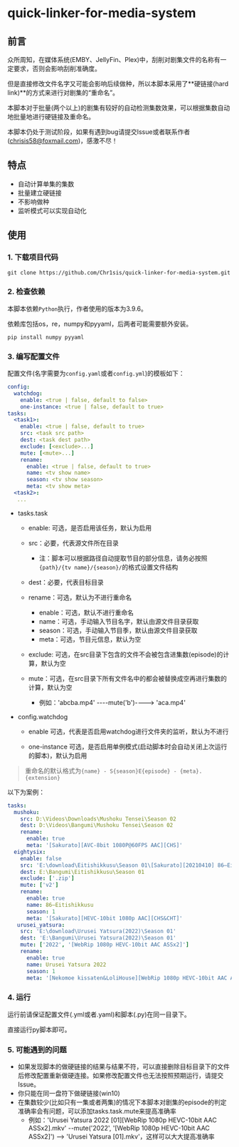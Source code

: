 # quick-linker-for-media-system
## 前言

众所周知，在媒体系统(EMBY、JellyFin、Plex)中，刮削对剧集文件的名称有一定要求，否则会影响刮削准确度。

但是直接修改文件名字又可能会影响后续做种，所以本脚本采用了**硬链接(hard link)**的方式来进行对剧集的“重命名”。

本脚本对于批量(两个以上)的剧集有较好的自动检测集数效果，可以根据集数自动地批量地进行硬链接及重命名。

本脚本仍处于测试阶段，如果有遇到bug请提交Issue或者联系作者(chrisis58@foxmail.com)，感激不尽！

## 特点

- 自动计算单集的集数
- 批量建立硬链接
- 不影响做种
- 监听模式可以实现自动化

## 使用

### 1. 下载项目代码

```shell
git clone https://github.com/Chr1sis/quick-linker-for-media-system.git
```

### 2. 检查依赖

本脚本依赖`Python`执行，作者使用的版本为3.9.6。

依赖库包括os，re，numpy和pyyaml，后两者可能需要额外安装。

```shell
pip install numpy pyyaml
```

### 3. 编写配置文件

配置文件(名字需要为`config.yaml`或者`config.yml`)的模板如下：

```yaml
config:
  watchdog:
    enable: <true | false, default to false>
    one-instance: <true | false, default to true>
tasks:
  <task1>:
    enable: <true | false, default to true>
    src: <task src path>
    dest: <task dest path>
    exclude: [<exclude>...]
    mute: [<mute>...]
    rename:
      enable: <true | false, default to true>
      name: <tv show name>
      season: <tv show season>
      meta: <tv show meta>
  <task2>:
   ...
```

- tasks.task
  - enable: 可选，是否启用该任务，默认为启用
  - src：必要，代表源文件所在目录
    - 注：脚本可以根据路径自动提取节目的部分信息，请务必按照`{path}/{tv name}/{season}/`的格式设置文件结构

  - dest：必要，代表目标目录
  - rename：可选，默认为不进行重命名
    - enable：可选，默认不进行重命名
    - name：可选，手动输入节目名字，默认由源文件目录获取
    - season：可选，手动输入节目季，默认由源文件目录获取
    - meta：可选，节目元信息，默认为空

  - exclude: 可选，在src目录下包含<exclude>的文件不会被包含进集数(episode)的计算，默认为空
  - mute：可选，在src目录下所有文件名中的<mute>都会被替换成空再进行集数的计算，默认为空
    - 例如：'abcba.mp4' ----mute('b')----> 'aca.mp4'

- config.watchdog
  - enable 可选，代表是否启用watchdog进行文件夹的监听，默认为不进行

  - one-instance 可选，是否启用单例模式(启动脚本时会自动关闭上次运行的脚本)，默认为启用


> 重命名的默认格式为`{name} - S{season}E{episode} - {meta}.{extension}`

以下为案例：

```yaml
tasks:
  mushoku:
    src: D:\Videos\Downloads\Mushoku Tensei\Season 02
    dest: D:\Videos\Bangumi\Mushoku Tensei\Season 02
    rename:
      enable: true
      meta: '[Sakurato][AVC-8bit 1080P@60FPS AAC][CHS]'
  eightysix:
    enable: false
    src: 'E:\download\Eitishikkusu\Season 01\[Sakurato][20210410] 86—Eitishikkusu— [01-23 Fin v2][TVRip][1080p][CHS&CHT]'
    dest: E:\Bangumi\Eitishikkusu\Season 01
    exclude: ['.zip']
    mute: ['v2']
    rename:
      enable: true
      name: 86—Eitishikkusu
      season: 1
      meta: '[Sakurato][HEVC-10bit 1080p AAC][CHS&CHT]'
   urusei_yatsura:
    src: 'E:\download\Urusei Yatsura(2022)\Season 01'
    dest: 'E:\Bangumi\Urusei Yatsura(2022)\Season 01'
    mute: ['2022', '[WebRip 1080p HEVC-10bit AAC ASSx2]']
    rename:
      enable: true
      name: Urusei Yatsura 2022
      season: 1
      meta: '[Nekomoe kissaten&LoliHouse][WebRip 1080p HEVC-10bit AAC ASSx2]'
```

### 4. 运行

运行前请保证配置文件(.yml或者.yaml)和脚本(.py)在同一目录下。

直接运行py脚本即可。

### 5. 可能遇到的问题

- 如果发现脚本的做硬链接的结果与结果不符，可以直接删除目标目录下的文件后修改配置重新做硬连接。如果修改配置文件也无法按照预期运行，请提交Issue。
- 你只能在同一盘符下做硬链接(win10)
- 在集数较少(比如只有一集或者两集)的情况下本脚本对剧集的episode的判定准确率会有问题，可以添加tasks.task.mute来提高准确率
  - 例如：'Urusei Yatsura 2022 \[01]\[WebRip 1080p HEVC-10bit AAC ASSx2].mkv' \-\-mute('2022', '[WebRip 1080p HEVC-10bit AAC ASSx2]') \-\-> 'Urusei Yatsura [01].mkv'，这样可以大大提高准确率 
